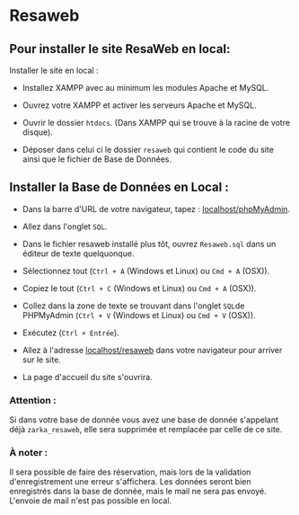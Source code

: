 # Resaweb

## Pour installer le site ResaWeb en local:

Installer le site en local :

- Installez XAMPP avec au minimum les modules Apache et MySQL.

- Ouvrez votre XAMPP et activer les serveurs Apache et MySQL.

- Ouvrir le dossier `htdocs`. (Dans XAMPP qui se trouve à la racine de votre disque).

- Déposer dans celui ci le dossier `resaweb` qui contient le code du site ainsi que le fichier de Base de Données.


## Installer la Base de Données en Local :

- Dans la barre d'URL de votre navigateur, tapez : [localhost/phpMyAdmin](localhost/phpMyAdmin).

- Allez dans l'onglet `SQL`.

- Dans le fichier resaweb installé plus tôt, ouvrez `Resaweb.sql` dans un éditeur de texte quelquonque.

- Sélectionnez tout (`Ctrl + A` (Windows et Linux) ou `Cmd + A` (OSX)).

- Copiez le tout (`Ctrl + C` (Windows et Linux) ou `Cmd + A` (OSX)).

- Collez dans la zone de texte se trouvant dans l'onglet `SQL`de PHPMyAdmin (`Ctrl + V` (Windows et Linux) ou `Cmd + V` (OSX)).

- Exécutez (`Ctrl + Entrée`).

- Allez à l'adresse [localhost/resaweb](localhost/resaweb) dans votre navigateur pour arriver sur le site.

- La page d'accueil du site s'ouvrira.


### Attention : 

Si dans votre base de donnée vous avez une base de donnée s'appelant déjà `zarka_resaweb`, elle sera supprimée et remplacée par celle de ce site.


### À noter :

Il sera possible de faire des réservation, mais lors de la validation d'enregistrement une erreur s'affichera. Les données seront bien enregistrés dans la base de donnée, mais le mail ne sera pas envoyé. L'envoie de mail n'est pas possible en local.
